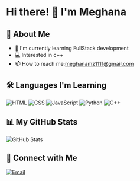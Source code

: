 # Hi there! 👋 I'm Meghana
## 🚀 About Me
- 🌱 I'm currently learning FullStack development 
- 💻 Interested in c++
- 📫 How to reach me:meghanamz1111@gmail.com
## 🛠️ Languages I'm Learning

![HTML](https://img.shields.io/badge/-HTML-E34F26?style=flat-square&logo=html5&logoColor=white)
![CSS](https://img.shields.io/badge/-CSS-1572B6?style=flat-square&logo=css3&logoColor=white)
![JavaScript](https://img.shields.io/badge/-JavaScript-F7DF1E?style=flat-square&logo=javascript&logoColor=black)
![Python](https://img.shields.io/badge/-Python-3776AB?style=flat-square&logo=python&logoColor=white)
![C++](https://img.shields.io/badge/-C++-00599C?style=flat-square&logo=c%2B%2B&logoColor=white)


## 📊 My GitHub Stats

![GitHub Stats](https://github-readme-stats.vercel.app/api?username=MEGHANA-M-1176&show_icons=true&theme=dark)

## 🤝 Connect with Me

[![Email](https://img.shields.io/badge/-Email-D14836?style=for-the-badge&logo=gmail&logoColor=white)](mailto:meghanamz1111@gmail.com)
